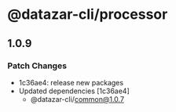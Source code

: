 # @datazar-cli/processor

## 1.0.9

### Patch Changes

- 1c36ae4: release new packages
- Updated dependencies [1c36ae4]
  - @datazar-cli/common@1.0.7
